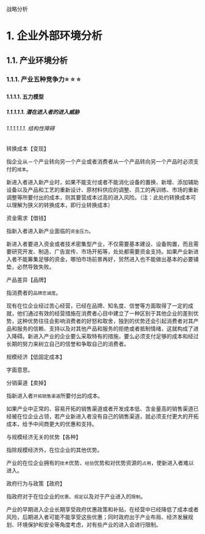 战略分析

# 1. 企业外部环境分析

## 1.1. 产业环境分析

### 1.1.1. 产业五种竞争力:star: :star: :star: 

#### 1.1.1.1. 五力模型

##### 1.1.1.1.1. 潜在进入者的进入威胁

###### 1.1.1.1.1.1. 结构性障碍

转换成本【变现】

指企业从－个产业转向另一个产业或者消费者从一个产品转向另一个产品时必须支付的`成本`。

新进入者进入新产业时，如果不能支付或者不能消化设备的置换、新增、添加辅助设备以及产品和工艺的重新设计、原材料供应的调整、员工的再训练、市场的重新调整等所要付出的成本，则其要营成本过高的进入风险。（注：此处约转换成本可以理解为狭义的转换成本，即行业转换成本）

资金需求【借钱】

指新入者进入新产业面临的`资金压力`。

新进入者要进入资金或者技术密集型产业，不仅需要基本建设、设备购置，而且需要研究开发、制造、广告宣传、市场开拓等，处处都需要资金支持。如果产业新进入者不能筹集足够的资金，哪怕市场前景再好，贸然进入也不能做出基本的必要铺垫，必然导致失败。

产品差异【品牌】

指消费者的`品牌忠诚度`。

现有在位企业经过苦心经营，已经在品牌、知名度、信誉等方面取得了一定的成就，他们通过有效的经营措施在消费者心目中建立了一种区别于其他企业的差别优势，这种优势往往会影响消费者的好怒和取舍，独到的优势还会引起消费者对其产品和服务的信赖、支持以及对其他产品和服务的拒绝或者抵制情绪，这就构成了进入降碍。新进入产业的企业要么采取特有的措施，要么必须支付足够的成本和经过长期的努力来树立自己的信誉和争取自己的消费者。

规模经济【低固定成本】

字面意思。

分销渠道【卖掉】

指新进入者`开拓销售渠道`所要付出的成本。

如果产业中正常的、容易开拓的销售渠道或者开发成本低、含金量高的销售渠道已经被在位企业占领，若产业新进入者没有自己的销售渠道，就必须支付更大的开拓成本，给予中间商更大的优惠和支持。

与规模经济无关的优势【各种】

指除规模经济外，在位企业的其他优势。

产业的在位企业拥有的`技术`优势、`经验`优势和对优势资源的`占用`，使新进入者难以进入。

政府行为与政策【政府】

指政府对于在位企业的`优惠`、`规定`以及对于产业进入的`限制`。

产业的早期进入企业长期享受政府优惠政策和补贴，在经营中已经降低了成本或者风险，后期进入者可能不能享受这些优惠；同时政府出于产业布局、经济发展规划、环境保护和安全等角度考虑，对有些产业的进入会进行限制。
